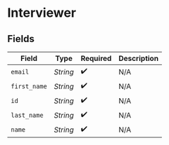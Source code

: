 # Interviewer


## Fields

| Field              | Type               | Required           | Description        |
| ------------------ | ------------------ | ------------------ | ------------------ |
| `email`            | *String*           | :heavy_check_mark: | N/A                |
| `first_name`       | *String*           | :heavy_check_mark: | N/A                |
| `id`               | *String*           | :heavy_check_mark: | N/A                |
| `last_name`        | *String*           | :heavy_check_mark: | N/A                |
| `name`             | *String*           | :heavy_check_mark: | N/A                |